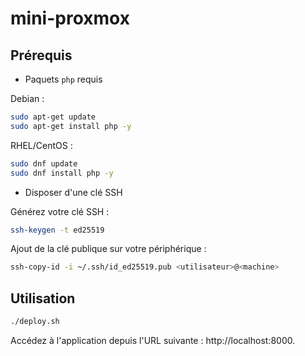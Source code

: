 # mini-proxmox

## Prérequis

- Paquets `php` requis

Debian :

```sh
sudo apt-get update
sudo apt-get install php -y
```

RHEL/CentOS :

```sh
sudo dnf update
sudo dnf install php -y
```

- Disposer d'une clé SSH

Générez votre clé SSH :

```sh
ssh-keygen -t ed25519
```

Ajout de la clé publique sur votre périphérique :

```sh
ssh-copy-id -i ~/.ssh/id_ed25519.pub <utilisateur>@<machine>
```

## Utilisation

```bash
./deploy.sh
```

Accédez à l'application depuis l'URL suivante : http://localhost:8000.
